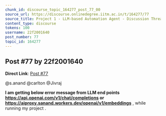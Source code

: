```yaml
---
chunk_id: discourse_topic_164277_post_77_00
source_url: https://discourse.onlinedegree.iitm.ac.in/t/164277/77
source_title: Project 1 - LLM-based Automation Agent - Discussion Thread [TDS Jan 2025]
content_type: discourse
tokens: 100
username: 22f2001640
post_number: 77
topic_id: 164277
---
```


## Post #77 by 22f2001640

**Direct Link**: [Post #77](https://discourse.onlinedegree.iitm.ac.in/t/164277/77)

@s.anand @carlton @Jivraj

**I am getting below error message from LLM end points https://api.openai.com/v1/chat/completions or https://aiproxy.sanand.workers.dev/openai/v1/embeddings** , while running my project .
